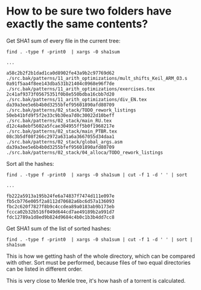 # How to be sure two folders have exactly the same contents?

Get SHA1 sum of every file in the current tree:

	find . -type f -print0  | xargs -0 sha1sum

	...

	a58c2b2f2b1dad1ca0d8902fe43a9b2c97769d62  ./src.bak/patterns/11_arith_optimizations/mult_shifts_Keil_ARM_O3.s
	0a91f5aa4f8ee143dba531b21404c0968e96f7de  ./src.bak/patterns/11_arith_optimizations/exercises.tex
	2c41af9373f05675351f0b8e550bdba16cbb7d20  ./src.bak/patterns/11_arith_optimizations/div_EN.tex
	da39a3ee5e6b4b0d3255bfef95601890afd80709  ./src.bak/patterns/02_stack/TODO_rework_listings
	50eb41bfd9f5f2e33c9b30ea7d0c30022d10beff  ./src.bak/patterns/02_stack/main_RU.tex
	d12c4a8ebf5602a5fcae304955ff5b0f1968217e  ./src.bak/patterns/02_stack/main_PTBR.tex
	08c3b5df08f266c2972a631a6a3667055d34daa1  ./src.bak/patterns/02_stack/global_args.asm
	da39a3ee5e6b4b0d3255bfef95601890afd80709  ./src.bak/patterns/02_stack/04_alloca/TODO_rework_listings

Sort all the hashes:

	find . -type f -print0  | xargs -0 sha1sum | cut -f 1 -d ' ' | sort

	...
	
	fb222a5913a195b24fe6a74837f7474d111e097e
	fb5cb776e005f2a8112d70682a6bc6d57a136093
	fbc2c620f7827f8b9c4ccdea89a0183ab9b173eb
	fccca02b32b516f049d644cd7ae49189b2a991d7
	fdc12789a1d8ed9b824d9684c4b0c1b3b4dd7cc8

Get SHA1 sum of the list of sorted hashes:

	find . -type f -print0  | xargs -0 sha1sum | cut -f 1 -d ' ' | sort | sha1sum

This is how we getting hash of the whole directory, which can be compared with other.
Sort must be performed, because files of two equal directories can be listed in different order.

This is very close to Merkle tree, it's how hash of a torrent is calculated.

